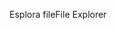 <span data-ttu-id="aa196-101">Esplora file</span><span class="sxs-lookup"><span data-stu-id="aa196-101">File Explorer</span></span>